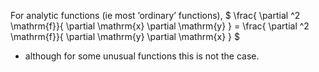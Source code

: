 For analytic functions (ie most ’ordinary’ functions),
$ \frac{ \partial ^2 \mathrm{f}}{ \partial \mathrm{x} \partial \mathrm{y} }
= \frac{ \partial ^2 \mathrm{f}}{ \partial \mathrm{y} \partial \mathrm{x} } $

- although for some unusual functions this is not the case.
